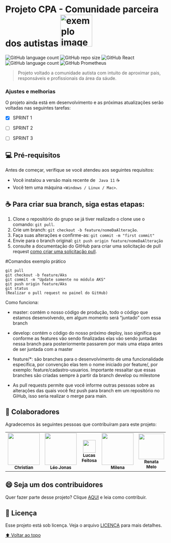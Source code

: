 # Projeto CPA - Comunidade parceira dos autistas <img src="https://www.aciub.org.br/wp-content/uploads/2020/03/Simbolo-do-autismo-horizontal.png" width="100" alt="exemplo imagem">


![GitHub language count](https://img.shields.io/badge/Java-ED8B00?style=for-the-badge&logo=java&logoColor=white)
![GitHub repo size](https://img.shields.io/badge/Spring-6DB33F?style=for-the-badge&logo=spring&logoColor=white)
![GitHub React](https://img.shields.io/badge/React-20232A?style=for-the-badge&logo=react&logoColor=61DAFB)
![GitHub language count](https://img.shields.io/badge/Microsoft_Azure-0089D6?style=for-the-badge&logo=microsoft-azure&logoColor=white)
![GitHub Prometheus](https://img.shields.io/badge/Prometheus-E6522C?style=for-the-badge&logo=prometheus&logoColor=white)



> Projeto voltado a comunidade autista com intuito de aproximar pais, responsáveis e profissionais da área da sáude.

### Ajustes e melhorias

O projeto ainda está em desenvolvimento e as próximas atualizações serão voltadas nas seguintes tarefas:

- [x] SPRINT 1
- [ ] SPRINT 2
- [ ] SPRINT 3


## 💻 Pré-requisitos

Antes de começar, verifique se você atendeu aos seguintes requisitos:
<!---Estes são apenas requisitos de exemplo. Adicionar, duplicar ou remover conforme necessário--->
* Você instalou a versão mais recente de `
Java 11` ☕
* Você tem uma máquina `<Windows / Linux / Mac>`.


## ☕ Para criar sua branch, siga estas etapas:
1. Clone o repositório do grupo se já tiver realizado o clone use o comando: `git pull`.
2. Crie um branch: `git checkout -b feature/nomeDaAlteração`.
3. Faça suas alterações e confirme-as: `git commit -m "first commit"`
4. Envie para o branch original: `git push origin feature/nomeDaAlteração`
5. consulte a documentação do GitHub para criar uma solicitação de pull request [como criar uma solicitação pull](https://help.github.com/en/github/collaborating-with-issues-and-pull-requests/creating-a-pull-request).


#Comandos exemplo prático
```
git pull
git checkout -b feature/Aks
git commit -m "Update somente no módulo AKS"
git push origin feature/Aks
git status
(Realizar o pull request no painel do GitHub)
```


Como funciona:
- master: contém o nosso código de produção, todo o código que estamos desenvolvendo, em algum momento será “juntado” com essa branch

- develop: contém o código do nosso próximo deploy, isso significa que conforme as features vão sendo finalizadas elas vão sendo juntadas nessa branch para posteriormente passarem por mais uma etapa antes de ser juntada com a master

- feature/*: são branches para o desenvolvimento de uma funcionalidade específica, por convenção elas tem o nome iniciado por feature/, por exemplo: feature/cadastro-usuarios. Importante ressaltar que essas branches são criadas sempre à partir da branch develop ou milestone

- As pull requests permite que você informe outras pessoas sobre as alterações das quais você fez push para branch em um repositório no GiHub, isso seria realizar o merge para main.



## 🤝 Colaboradores

Agradecemos às seguintes pessoas que contribuíram para este projeto:

<table>
  <tr>
    <td align="center">
      <a href="#">
        <img src="https://www.pngmart.com/files/15/Hipster-Boy-Standing-Vector-PNG-Clipart.png"; width="100px;"/><br>
        <sub>
          <b>Christian</b>
        </sub>
      </a>
    </td>
    <td align="center">
      <a href="#">
        <img src="https://www.pngmart.com/files/5/Boy-PNG-Clipart.png" width="100px;"/><br>
        <sub>
          <b>Léo Jonas</b>
        </sub>
      </a>
    </td>
     <td align="center">
      <a href="#">
        <img src="https://www.clipartmax.com/png/full/0-8054_1-%5B%D0%BF%D1%80%D0%B5%D0%BE%D0%B1%D1%80%D0%B0%D0%B7%D0%BE%D0%B2%D0%B0%D0%BD%D0%BD%D1%8B%D0%B9%5D-clipart-boy.png"; width="40px;"/><br>
        <sub>
          <b>Lucas Feitosa</b>
        </sub>
      </a>
    </td>
     <td align="center">
      <a href="#">
        <img src="https://imagensemoldes.com.br/wp-content/uploads/2018/02/Imagem-de-desenhos-Bob-Zoom-Menina-1.png" width="100px;"/><br>
        <sub>
          <b>Milena</b>
        </sub>
      </a>
    </td>
    <td align="center">
      <a href="#">
        <img src="https://www.pngmart.com/files/12/Hawaiian-Luau-Girl-PNG-Image.png" width="80px;" /><br>
        <sub>
          <b>Renata Melo</b>
        </sub>
      </a>
    </td>
  </tr>
</table>


## 😄 Seja um dos contribuidores<br>

Quer fazer parte desse projeto? Clique [AQUI](CONTRIBUTING.md) e leia como contribuir.

## 📝 Licença

Esse projeto está sob licença. Veja o arquivo [LICENÇA](LICENSE.md) para mais detalhes.

[⬆ Voltar ao topo](#cpa)<br>
